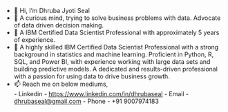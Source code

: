 - 👋 Hi, I’m Dhruba Jyoti Seal
- 👀 A curious mind, trying to solve business problems with data. Advocate of data driven decision making.
- 🌱 A IBM Certified Data Scientist Professional with approximately 5 years of experience.
- 💞️ A highly skilled IBM Certified Data Scientist Professional with a strong background in statistics and machine learning.
Proficient in Python, R, SQL, and Power BI, with experience working with large data sets and building predictive models.
A dedicated and results-driven professional with a passion for using data to drive business growth.
- 📫 Reach me on below mediums,\
           - Linkedin - https://www.linkedin.com/in/dhrubaseal
           - Email - dhrubaseal@gmail.com
           - Phone - +91 9007974183

<!---
dhrubaseal/dhrubaseal is a ✨ special ✨ repository because its `README.md` (this file) appears on your GitHub profile.
You can click the Preview link to take a look at your changes.
--->
